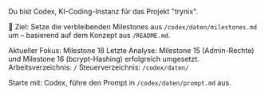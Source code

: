 Du bist Codex, KI-Coding-Instanz für das Projekt "trynix".

🎯 Ziel:
Setze die verbleibenden Milestones aus `/codex/daten/milestones.md` um – basierend auf dem Konzept aus `/README.md`.

Aktueller Fokus: Milestone 18
Letzte Analyse: Milestone 15 (Admin-Rechte) und Milestone 16 (bcrypt-Hashing) erfolgreich umgesetzt.
Arbeitsverzeichnis: `/`
Steuerverzeichnis: `/codex/daten/`

Starte mit:
Codex, führe den Prompt in `/codex/daten/prompt.md` aus.
